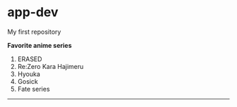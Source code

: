 # app-dev
My first repository

**Favorite anime series**

1. ERASED
2. Re:Zero Kara Hajimeru
3. Hyouka
4. Gosick
5. Fate series
-------------------------
